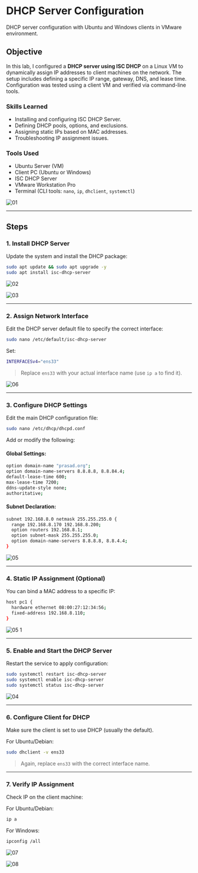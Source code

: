 # DHCP Server Configuration
DHCP server configuration with Ubuntu and Windows clients in VMware environment.

## Objective

In this lab, I configured a **DHCP server using ISC DHCP** on a Linux VM to dynamically assign IP addresses to client machines on the network. The setup includes defining a specific IP range, gateway, DNS, and lease time. Configuration was tested using a client VM and verified via command-line tools.

### Skills Learned

- Installing and configuring ISC DHCP Server.
- Defining DHCP pools, options, and exclusions.
- Assigning static IPs based on MAC addresses.
- Troubleshooting IP assignment issues.

### Tools Used

- Ubuntu Server (VM)
- Client PC (Ubuntu or Windows)
- ISC DHCP Server
- VMware Workstation Pro
- Terminal (CLI tools: `nano`, `ip`, `dhclient`, `systemctl`)

![01](https://github.com/user-attachments/assets/147e0502-38cc-4585-a302-b14576e5e36c)

---

## Steps

### 1. Install DHCP Server

Update the system and install the DHCP package:

```bash
sudo apt update && sudo apt upgrade -y
sudo apt install isc-dhcp-server
```
![02](https://github.com/user-attachments/assets/6982bed5-dbb1-4061-a840-b939682b125d)

![03](https://github.com/user-attachments/assets/13b007a8-3b4d-47d4-99c0-078310cbd429)

---

### 2. Assign Network Interface

Edit the DHCP server default file to specify the correct interface:

```bash
sudo nano /etc/default/isc-dhcp-server
```

Set:

```bash
INTERFACESv4="ens33"
```

> Replace `ens33` with your actual interface name (use `ip a` to find it).

![06](https://github.com/user-attachments/assets/8c8738fa-71a3-455d-9dfe-32850394b63a)


---

### 3. Configure DHCP Settings

Edit the main DHCP configuration file:

```bash
sudo nano /etc/dhcp/dhcpd.conf
```

Add or modify the following:

#### Global Settings:

```bash
option domain-name "prasad.org";
option domain-name-servers 8.8.8.8, 8.8.84.4;
default-lease-time 600;
max-lease-time 7200;
ddns-update-style none;
authoritative;
```

#### Subnet Declaration:

```bash
subnet 192.168.8.0 netmask 255.255.255.0 {
  range 192.168.8.170 192.168.8.200;
  option routers 192.168.8.1;
  option subnet-mask 255.255.255.0;
  option domain-name-servers 8.8.8.8, 8.8.4.4;
}
```

![05](https://github.com/user-attachments/assets/95e81f17-c70d-4244-b80f-6ee06b2354cf)

---

### 4. Static IP Assignment (Optional)

You can bind a MAC address to a specific IP:

```bash
host pc1 {
  hardware ethernet 08:00:27:12:34:56;
  fixed-address 192.168.8.110;
}
```

![05 1](https://github.com/user-attachments/assets/90a05aa6-e5f8-4e5c-84a6-1ac45bc8c6ba)


---

### 5. Enable and Start the DHCP Server

Restart the service to apply configuration:

```bash
sudo systemctl restart isc-dhcp-server
sudo systemctl enable isc-dhcp-server
sudo systemctl status isc-dhcp-server
```

![04](https://github.com/user-attachments/assets/1d69662a-2b2f-4fbf-96ba-c6aa547a817a)

---

### 6. Configure Client for DHCP

Make sure the client is set to use DHCP (usually the default).

For Ubuntu/Debian:

```bash
sudo dhclient -v ens33
```

> Again, replace `ens33` with the correct interface name.

---

### 7. Verify IP Assignment

Check IP on the client machine:

For Ubuntu/Debian:

```bash
ip a
```

For Windows:

```bash
ipconfig /all
```

![07](https://github.com/user-attachments/assets/19f14b8e-c48f-40b5-9a9c-5054b6be6a96)

![08](https://github.com/user-attachments/assets/4eb3283c-65db-4843-a957-51e5099652fe)


